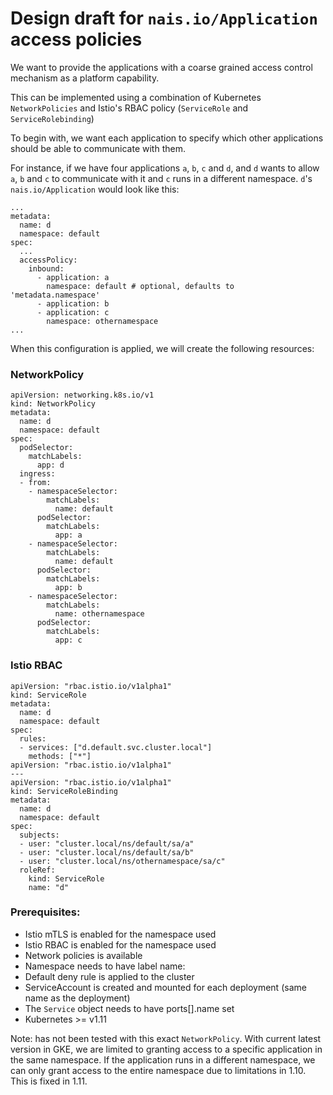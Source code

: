 # Design draft for `nais.io/Application` access policies

We want to provide the applications with a coarse grained access control mechanism as a platform capability.

This can be implemented using a combination of Kubernetes `NetworkPolicies` and Istio's RBAC policy (`ServiceRole` and `ServiceRolebinding`)

To begin with, we want each application to specify which other applications should be able to communicate with them. 

For instance, if we have four applications `a`, `b`, `c` and `d`, and `d` wants to allow `a`, `b` and `c` to communicate with it and `c` runs in a different namespace.
`d`'s `nais.io/Application` would look like this: 

```
...
metadata:
  name: d
  namespace: default
spec: 
  ...
  accessPolicy:
    inbound:
      - application: a
        namespace: default # optional, defaults to 'metadata.namespace'
      - application: b
      - application: c
        namespace: othernamespace 
...
```


When this configuration is applied, we will create the following resources:

### NetworkPolicy

```
apiVersion: networking.k8s.io/v1
kind: NetworkPolicy
metadata:
  name: d
  namespace: default
spec:
  podSelector:
    matchLabels:
      app: d
  ingress:
  - from:
    - namespaceSelector:
        matchLabels:
          name: default
      podSelector:
        matchLabels:
          app: a
    - namespaceSelector:
        matchLabels:
          name: default
      podSelector:
        matchLabels:
          app: b
    - namespaceSelector:
        matchLabels:
          name: othernamespace
      podSelector:
        matchLabels:
          app: c
```

### Istio RBAC

```
apiVersion: "rbac.istio.io/v1alpha1"
kind: ServiceRole
metadata:
  name: d
  namespace: default
spec:
  rules:
  - services: ["d.default.svc.cluster.local"]
    methods: ["*"]
apiVersion: "rbac.istio.io/v1alpha1"
---
apiVersion: "rbac.istio.io/v1alpha1"
kind: ServiceRoleBinding
metadata:
  name: d
  namespace: default
spec:
  subjects:
  - user: "cluster.local/ns/default/sa/a"
  - user: "cluster.local/ns/default/sa/b"
  - user: "cluster.local/ns/othernamespace/sa/c"
  roleRef:
    kind: ServiceRole
    name: "d"
```

### Prerequisites:

- Istio mTLS is enabled for the namespace used
- Istio RBAC is enabled for the namespace used
- Network policies is available
- Namespace needs to have label name: <namespace-name>
- Default deny rule is applied to the cluster 
- ServiceAccount is created and mounted for each deployment (same name as the deployment)
- The `Service` object needs to have ports[].name set
- Kubernetes >= v1.11

Note: has not been tested with this exact `NetworkPolicy`. With current latest version in GKE, we are limited to granting access to a specific application in the same namespace. If the application runs in a different namespace, we can only grant access to the entire namespace due to limitations in 1.10. This is fixed in 1.11.
